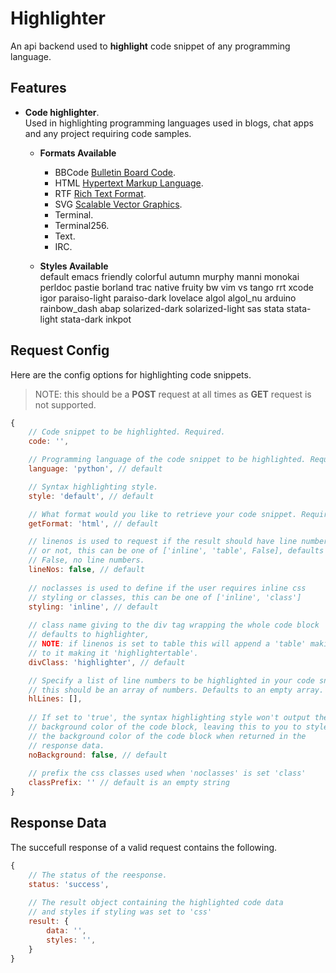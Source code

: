 # Highlighter

An api backend used to **highlight** code snippet of any programming language.


## Features

* **Code highlighter**.  
Used in highlighting programming languages used in blogs, chat apps and any project requiring code samples.

  * **Formats Available**
    * BBCode [Bulletin Board Code](https://en.wikipedia.org/wiki/BBCode).
    * HTML [Hypertext Markup Language](https://www.w3schools.com/html/html_intro.asp).
    * RTF [Rich Text Format](https://en.wikipedia.org/wiki/Rich_Text_Format).
    * SVG [Scalable Vector Graphics](https://developer.mozilla.org/en-US/docs/Web/SVG).
    * Terminal.
    * Terminal256.
    * Text.
    * IRC.

  * **Styles Available**  
    default emacs friendly colorful autumn murphy manni monokai perldoc pastie borland trac native fruity bw vim vs tango rrt xcode igor paraiso-light paraiso-dark lovelace algol algol_nu arduino rainbow_dash abap solarized-dark solarized-light sas stata stata-light stata-dark inkpot


## Request Config

Here are the config options for highlighting code snippets.  
>NOTE: this should be a **POST** request at all times as **GET** request is not supported.

```javascript
{
    // Code snippet to be highlighted. Required.
    code: '',

    // Programming language of the code snippet to be highlighted. Required. 
    language: 'python', // default

    // Syntax highlighting style.
    style: 'default', // default

    // What format would you like to retrieve your code snippet. Required.
    getFormat: 'html', // default

    // linenos is used to request if the result should have line numbers
    // or not, this can be one of ['inline', 'table', False], defaults to
    // False, no line numbers.
    lineNos: false, // default
    
    // noclasses is used to define if the user requires inline css
    // styling or classes, this can be one of ['inline', 'class']
    styling: 'inline', // default
    
    // class name giving to the div tag wrapping the whole code block
    // defaults to highlighter,
    // NOTE: if linenos is set to table this will append a 'table' making 
    // to it making it 'highlightertable'.
    divClass: 'highlighter', // default

    // Specify a list of line numbers to be highlighted in your code snippet
    // this should be an array of numbers. Defaults to an empty array.
    hlLines: [], 
    
    // If set to 'true', the syntax highlighting style won't output the
    // background color of the code block, leaving this to you to style
    // the background color of the code block when returned in the
    // response data.
    noBackground: false, // default
    
    // prefix the css classes used when 'noclasses' is set 'class'
    classPrefix: '' // default is an empty string
}
```

## Response Data

The succefull response of a valid request contains the following.

```javascript
{
    // The status of the reesponse.
    status: 'success',
    
    // The result object containing the highlighted code data
    // and styles if styling was set to 'css'
    result: {
        data: '',
        styles: '',
    }
}
```